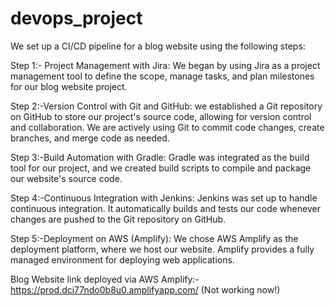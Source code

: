 # devops_project
We set up a CI/CD pipeline for a blog website using the following steps:

Step 1:- Project Management with Jira:
We began by using Jira as a project management tool to define the scope, manage tasks, and plan milestones for our blog website project.

Step 2:-Version Control with Git and GitHub:
we established a Git repository on GitHub to store our project's source code, allowing for version control and collaboration.
We are actively using Git to commit code changes, create branches, and merge code as needed.

Step 3:-Build Automation with Gradle:
Gradle was integrated as the build tool for our project, and we created build scripts to compile and package our website's source code.

Step 4:-Continuous Integration with Jenkins:
Jenkins was set up to handle continuous integration. It automatically builds and tests our code whenever changes are pushed to the Git repository on GitHub.

Step 5:-Deployment on AWS (Amplify):
We chose AWS Amplify as the deployment platform, where we host our website. Amplify provides a fully managed environment for deploying web applications.

Blog Website link deployed via AWS Amplify:- https://prod.dci77ndo0b8u0.amplifyapp.com/ 
(Not working now!)

